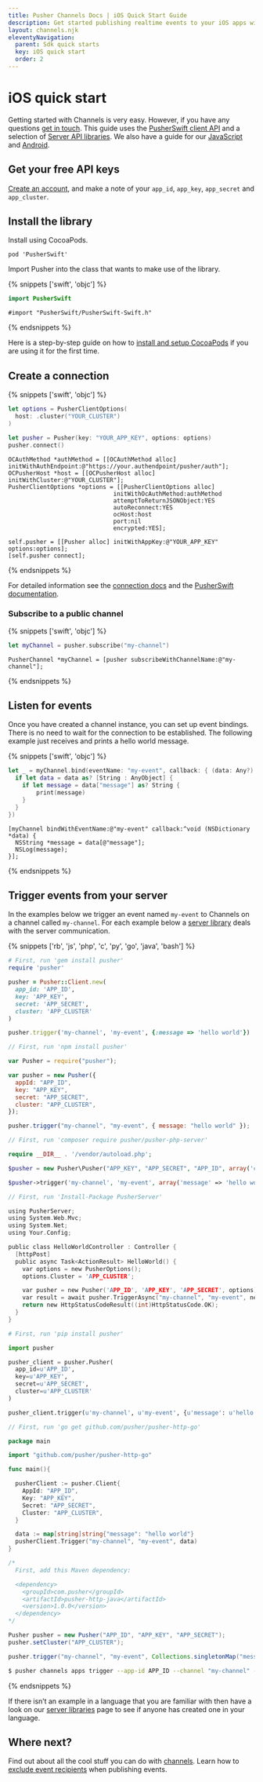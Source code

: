 ```yaml
---
title: Pusher Channels Docs | iOS Quick Start Guide
description: Get started publishing realtime events to your iOS apps with our quick start guide.
layout: channels.njk
eleventyNavigation:
  parent: Sdk quick starts
  key: iOS quick start
  order: 2
---
```


# iOS quick start

Getting started with Channels is very easy. However, if you have any questions [get in touch](https://support.pusher.com/hc/en-us/requests/new). This guide uses the [PusherSwift client API](https://github.com/pusher/pusher-websocket-swift) and a selection of [Server API libraries](/docs/channels/channels_libraries/libraries). We also have a guide for our [JavaScript](/docs/channels/getting_started/javascript) and [Android](/docs/channels/getting_started/android).

## Get your free API keys

[Create an account](https://dashboard.pusher.com/accounts/sign_up), and make a note of your `app_id`, `app_key`, `app_secret` and `app_cluster`.

## Install the library

Install using CocoaPods.

```
pod 'PusherSwift'
```

Import Pusher into the class that wants to make use of the library.

{% snippets ['swift', 'objc'] %}

```swift
import PusherSwift
```

```objc
#import "PusherSwift/PusherSwift-Swift.h"
```

{% endsnippets %}

Here is a step-by-step guide on how to [install and setup CocoaPods](http://www.raywenderlich.com/12139/introduction-to-cocoapods) if you are using it for the first time.

## Create a connection

{% snippets ['swift', 'objc'] %}

```swift
let options = PusherClientOptions(
  host: .cluster("YOUR_CLUSTER")
)

let pusher = Pusher(key: "YOUR_APP_KEY", options: options)
pusher.connect()
```

```objc
OCAuthMethod *authMethod = [[OCAuthMethod alloc] initWithAuthEndpoint:@"https://your.authendpoint/pusher/auth"];
OCPusherHost *host = [[OCPusherHost alloc] initWithCluster:@"YOUR_CLUSTER"];
PusherClientOptions *options = [[PusherClientOptions alloc]
                              initWithOcAuthMethod:authMethod
                              attemptToReturnJSONObject:YES
                              autoReconnect:YES
                              ocHost:host
                              port:nil
                              encrypted:YES];

self.pusher = [[Pusher alloc] initWithAppKey:@"YOUR_APP_KEY" options:options];
[self.pusher connect];
```

{% endsnippets %}

For detailed information see the [connection docs](/docs/channels/using_channels/connection) and the [PusherSwift documentation](https://github.com/pusher/pusher-websocket-swift/blob/master/README.md).

### Subscribe to a public channel

{% snippets ['swift', 'objc'] %}

```swift
let myChannel = pusher.subscribe("my-channel")
```

```objc
PusherChannel *myChannel = [pusher subscribeWithChannelName:@"my-channel"];
```

{% endsnippets %}

## Listen for events

Once you have created a channel instance, you can set up event bindings. There is no need to wait for the connection to be established. The following example just receives and prints a hello world message.

{% snippets ['swift', 'objc'] %}

```swift
let _ = myChannel.bind(eventName: "my-event", callback: { (data: Any?) -> Void in
  if let data = data as? [String : AnyObject] {
    if let message = data["message"] as? String {
        print(message)
    }
  }
})
```

```objc
[myChannel bindWithEventName:@"my-event" callback:^void (NSDictionary *data) {
  NSString *message = data[@"message"];
  NSLog(message);
}];
```

{% endsnippets %}

## Trigger events from your server

In the examples below we trigger an event named `my-event` to Channels on a channel called `my-channel`. For each example below a [server library](/docs/channels/channels_libraries/libraries) deals with the server communication.

{% snippets ['rb', 'js', 'php', 'c', 'py', 'go', 'java', 'bash'] %}

```rb
# First, run 'gem install pusher'
require 'pusher'

pusher = Pusher::Client.new(
  app_id: 'APP_ID',
  key: 'APP_KEY',
  secret: 'APP_SECRET',
  cluster: 'APP_CLUSTER'
)

pusher.trigger('my-channel', 'my-event', {:message => 'hello world'})
```

```js
// First, run 'npm install pusher'

var Pusher = require("pusher");

var pusher = new Pusher({
  appId: "APP_ID",
  key: "APP_KEY",
  secret: "APP_SECRET",
  cluster: "APP_CLUSTER",
});

pusher.trigger("my-channel", "my-event", { message: "hello world" });
```

```php
// First, run 'composer require pusher/pusher-php-server'

require __DIR__ . '/vendor/autoload.php';

$pusher = new Pusher\Pusher("APP_KEY", "APP_SECRET", "APP_ID", array('cluster' => 'APP_CLUSTER'));

$pusher->trigger('my-channel', 'my-event', array('message' => 'hello world'));

```

```c
// First, run 'Install-Package PusherServer'

using PusherServer;
using System.Web.Mvc;
using System.Net;
using Your.Config;

public class HelloWorldController : Controller {
  [httpPost]
  public async Task<ActionResult> HelloWorld() {
    var options = new PusherOptions();
    options.Cluster = 'APP_CLUSTER';

    var pusher = new Pusher('APP_ID', 'APP_KEY', 'APP_SECRET', options);
    var result = await pusher.TriggerAsync("my-channel", "my-event", new { message = "hello world" });
    return new HttpStatusCodeResult((int)HttpStatusCode.OK);
  }
}
```

```py
# First, run 'pip install pusher'

import pusher

pusher_client = pusher.Pusher(
  app_id=u'APP_ID',
  key=u'APP_KEY',
  secret=u'APP_SECRET',
  cluster=u'APP_CLUSTER'
)

pusher_client.trigger(u'my-channel', u'my-event', {u'message': u'hello world'})
```

```go
// First, run 'go get github.com/pusher/pusher-http-go'

package main

import "github.com/pusher/pusher-http-go"

func main(){

  pusherClient := pusher.Client{
    AppId: "APP_ID",
    Key: "APP_KEY",
    Secret: "APP_SECRET",
    Cluster: "APP_CLUSTER",
  }

  data := map[string]string{"message": "hello world"}
  pusherClient.Trigger("my-channel", "my-event", data)
}
```

```java
/*
  First, add this Maven dependency:

  <dependency>
    <groupId>com.pusher</groupId>
    <artifactId>pusher-http-java</artifactId>
    <version>1.0.0</version>
  </dependency>
*/

Pusher pusher = new Pusher("APP_ID", "APP_KEY", "APP_SECRET");
pusher.setCluster("APP_CLUSTER");

pusher.trigger("my-channel", "my-event", Collections.singletonMap("message", "Hello World"));
```

```bash
$ pusher channels apps trigger --app-id APP_ID --channel "my-channel" --event "my-event" --message "hello world"
```

{% endsnippets %}

If there isn’t an example in a language that you are familiar with then have a look on our [server libraries](/docs/channels/channels_libraries/libraries) page to see if anyone has created one in your language.

## Where next?

Find out about all the cool stuff you can do with [channels](/docs/channels/using_channels/channels). Learn how to [exclude event recipients](/docs/channels/server_api/excluding-event-recipients) when publishing events.

